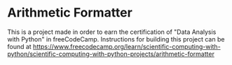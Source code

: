 # Arithmetic Formatter

This is a project made in order to earn the certification of "Data Analysis with Python" in freeCodeCamp. Instructions for building this project can be found at https://www.freecodecamp.org/learn/scientific-computing-with-python/scientific-computing-with-python-projects/arithmetic-formatter
